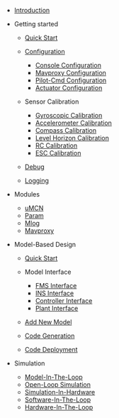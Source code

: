 <!-- docs/_sidebar.md -->

- [Introduction](/)

- Getting started

  - [Quick Start](introduction/quickstart.md)
  - [Configuration](introduction/configuration/configuration.md)
    - [Console Configuration](introduction/configuration/console_config.md)  
    - [Mavproxy Configuration](introduction/configuration/mavproxy_config.md)  
    - [Pilot-Cmd Configuration](introduction/configuration/pilot_cmd_config.md)  
    - [Actuator Configuration](introduction/configuration/actuator_config.md)  
  - Sensor Calibration
  
    - [Gyroscopic Calibration](introduction/calibration/gyro_calib.md)
    - [Accelerometer Calibration](introduction/calibration/accel_calib.md)
    - [Compass Calibration](introduction/calibration/mag_calib.md)
    - [Level Horizon Calibration](introduction/calibration/level_calib.md)
    - [RC Calibration](introduction/calibration/rc_calib.md)
    - [ESC Calibration](introduction/calibration/esc_calib.md)

  - [Debug](introduction/debug.md)
  - [Logging](introduction/logging.md)

- Modules

  - [uMCN](module/uMCN.md)
  - [Param](module/param.md)
  - [Mlog](module/mlog.md)
  - [Mavproxy](module/mavproxy.md)

- Model-Based Design

  - [Quick Start](mbd/mbd_quickstart.md)

  - Model Interface

    - [FMS Interface](mbd/interface/fms_interface.md)
    - [INS Interface](mbd/interface/ins_interface.md)
    - [Controller Interface](mbd/interface/controller_interface.md)
    - [Plant Interface](mbd/interface/plant_interface.md)

  - [Add New Model](mbd/new_model.md)
  - [Code Generation](mbd/codegen.md)
  - [Code Deployment](mbd/code_deploy.md)

- Simulation

  - [Model-In-The-Loop](simulation/MIL.md)
  - [Open-Loop Simulation](simulation/openloop.md)
  - [Simulation-In-Hardware](simulation/SIH.md)
  - [Software-In-The-Loop](simulation/SIL.md)
  - [Hardware-In-The-Loop](simulation/HIL.md)
